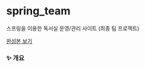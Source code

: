 # spring_team
스프링을 이용한 독서실 운영/관리 사이트 (최종 팀 프로젝트)

<a href="https://zaksal.levinni.site" target="_blank">완성본 보기</a>

### ✨ 개요

